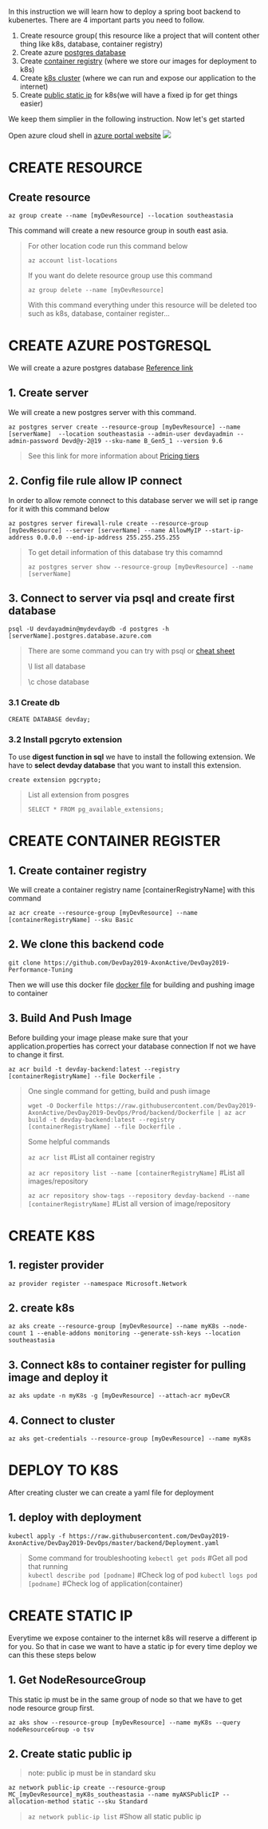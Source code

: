 In this instruction we will learn how to deploy a spring boot backend to kubenertes. There are 4 important parts you need to follow.
1. Create resource group( this resource like a project that will content other thing like k8s, database, container registry)
2. Create azure [postgres database](https://docs.microsoft.com/en-us/azure/postgresql/quickstart-create-server-database-azure-cli)
3. Create [container registry](https://docs.microsoft.com/bs-cyrl-ba/azure/container-registry/container-registry-quickstart-task-cli) (where we store our images for deployment to k8s)
4. Create [k8s cluster](https://docs.microsoft.com/en-us/azure/aks/kubernetes-walkthrough) (where we can run and expose our application to the internet)
5. Create [public static ip](https://docs.microsoft.com/en-us/azure/aks/static-ip) for k8s(we will have a fixed ip for get things easier)

We keep them simplier in the following instruction. Now let's get started


Open azure cloud shell in [azure portal website](https://portal.azure.com/)
![](https://docs.microsoft.com/en-us/azure/cloud-shell/media/overview/overview-bash-pic.png)

# CREATE RESOURCE

## Create resource
`az group create --name [myDevResource] --location southeastasia`

This command will create a new resource group in south east asia.
> For other location code run this command below
>
> `az account list-locations`
>
> If you want do delete resource group use this command
>
> `az group delete --name [myDevResource]`
>
> With this command everything under this resource will be deleted too such as k8s, database, container register...


# CREATE AZURE POSTGRESQL

We will create a azure postgres database [Reference link](https://docs.microsoft.com/en-us/azure/postgresql/quickstart-create-server-database-azure-cli)


## 1. Create server
We will create a new postgres server with this command. 

`az postgres server create --resource-group [myDevResource] --name [serverName]  --location southeastasia --admin-user devdayadmin --admin-password Devd@y-2@19 --sku-name B_Gen5_1 --version 9.6`
> See this link for more information about [Pricing tiers](https://docs.microsoft.com/en-us/azure/postgresql/concepts-pricing-tiers) 

## 2. Config file rule allow IP connect
In order to allow remote connect to this database server we will set ip range for it with this command below

`az postgres server firewall-rule create --resource-group [myDevResource] --server [serverName] --name AllowMyIP --start-ip-address 0.0.0.0 --end-ip-address 255.255.255.255`

> To get detail information of this database try this comamnd
> 
> `az postgres server show --resource-group [myDevResource] --name [serverName]`

## 3. Connect to server via psql and create first database

`psql -U devdayadmin@mydevdaydb -d postgres -h [serverName].postgres.database.azure.com`

> There are some command you can try with psql or [cheat sheet](http://www.postgresqltutorial.com/postgresql-cheat-sheet/)
>
> \l list all database
>
> \c chose database

### 3.1 Create db
`CREATE DATABASE devday;`

### 3.2 Install pgcryto extension
To use **digest function in sql** we have to install the following extension. We have to **select devday database** that you want to install this extension.
> 
`create extension pgcrypto;`
> 
> List all extension from posgres
>
> `SELECT * FROM pg_available_extensions;`

# CREATE CONTAINER REGISTER

## 1. Create container registry
We will create a container registry name [containerRegistryName] with this command

`az acr create --resource-group [myDevResource] --name [containerRegistryName] --sku Basic`

## 2. We clone this backend code

`git clone https://github.com/DevDay2019-AxonActive/DevDay2019-Performance-Tuning`

Then we will use this docker file [docker file](https://raw.githubusercontent.com/DevDay2019-AxonActive/DevDay2019-DevOps/Prod/backend/Dockerfile) for building and pushing image to container


## 3. Build And Push Image
Before building your image please make sure that your application.properties has correct your database connection If not we have to change it first.

`az acr build -t devday-backend:latest --registry [containerRegistryName] --file Dockerfile .`

> One single command for getting, build and push iimage
>
> `wget -O Dockerfile https://raw.githubusercontent.com/DevDay2019-AxonActive/DevDay2019-DevOps/Prod/backend/Dockerfile | az acr build -t devday-backend:latest --registry [containerRegistryName] --file Dockerfile .`
>
> Some helpful commands
>
> `az acr list` #List all container registry 
>
> `az acr repository list --name [containerRegistryName]` #List all images/repository
>
> `az acr repository show-tags --repository devday-backend --name [containerRegistryName]` #List all version of image/repository


# CREATE K8S
## 1. register provider
`az provider register --namespace Microsoft.Network`

## 2. create k8s
`az aks create --resource-group [myDevResource] --name myK8s --node-count 1 --enable-addons monitoring --generate-ssh-keys --location southeastasia`

## 3. Connect k8s to container register for pulling image and deploy it
`az aks update -n myK8s -g [myDevResource] --attach-acr myDevCR`

## 4. Connect to cluster
`az aks get-credentials --resource-group [myDevResource] --name myK8s`

# DEPLOY TO K8S

After creating cluster we can create a yaml file for deployment

## 1. deploy with deployment
`kubectl apply -f https://raw.githubusercontent.com/DevDay2019-AxonActive/DevDay2019-DevOps/master/backend/Deployment.yaml`


> Some command for troubleshooting
> `kebectl get pods` #Get all pod that running  
> `kubectl describe pod [podname]` #Check log of pod
> `kubectl logs pod [podname]` #Check log of application(container)

# CREATE STATIC IP

Everytime we expose container to the internet k8s will reserve a different ip for you. So that in case we want to have a static ip for every time deploy we can this these steps below

## 1. Get NodeResourceGroup
This static ip must be in the same group of node so that we have to get node resource group first.

`az aks show --resource-group [myDevResource] --name myK8s --query nodeResourceGroup -o tsv`

## 2. Create static public ip
> note: public ip must be in standard sku

`az network public-ip create --resource-group MC_[myDevResource]_myK8s_southeastasia --name myAKSPublicIP --allocation-method static --sku Standard`
 
> `az network public-ip list` #Show all static public ip
